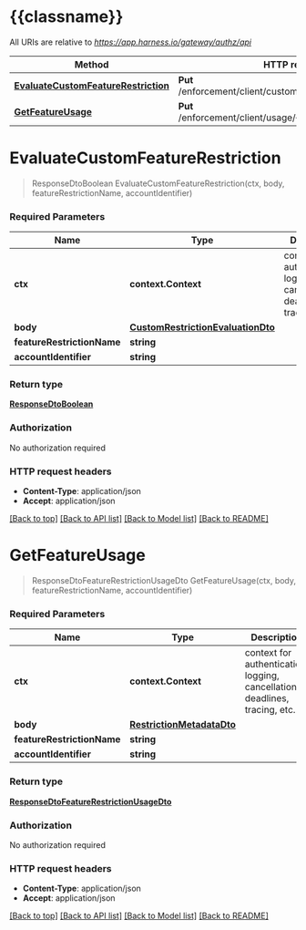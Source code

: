 # {{classname}}

All URIs are relative to *https://app.harness.io/gateway/authz/api*

Method | HTTP request | Description
------------- | ------------- | -------------
[**EvaluateCustomFeatureRestriction**](DefaultApi.md#EvaluateCustomFeatureRestriction) | **Put** /enforcement/client/custom/{featureRestrictionName} | 
[**GetFeatureUsage**](DefaultApi.md#GetFeatureUsage) | **Put** /enforcement/client/usage/{featureRestrictionName} | 

# **EvaluateCustomFeatureRestriction**
> ResponseDtoBoolean EvaluateCustomFeatureRestriction(ctx, body, featureRestrictionName, accountIdentifier)


### Required Parameters

Name | Type | Description  | Notes
------------- | ------------- | ------------- | -------------
 **ctx** | **context.Context** | context for authentication, logging, cancellation, deadlines, tracing, etc.
  **body** | [**CustomRestrictionEvaluationDto**](CustomRestrictionEvaluationDto.md)|  | 
  **featureRestrictionName** | **string**|  | 
  **accountIdentifier** | **string**|  | 

### Return type

[**ResponseDtoBoolean**](ResponseDTOBoolean.md)

### Authorization

No authorization required

### HTTP request headers

 - **Content-Type**: application/json
 - **Accept**: application/json

[[Back to top]](#) [[Back to API list]](../README.md#documentation-for-api-endpoints) [[Back to Model list]](../README.md#documentation-for-models) [[Back to README]](../README.md)

# **GetFeatureUsage**
> ResponseDtoFeatureRestrictionUsageDto GetFeatureUsage(ctx, body, featureRestrictionName, accountIdentifier)


### Required Parameters

Name | Type | Description  | Notes
------------- | ------------- | ------------- | -------------
 **ctx** | **context.Context** | context for authentication, logging, cancellation, deadlines, tracing, etc.
  **body** | [**RestrictionMetadataDto**](RestrictionMetadataDto.md)|  | 
  **featureRestrictionName** | **string**|  | 
  **accountIdentifier** | **string**|  | 

### Return type

[**ResponseDtoFeatureRestrictionUsageDto**](ResponseDTOFeatureRestrictionUsageDTO.md)

### Authorization

No authorization required

### HTTP request headers

 - **Content-Type**: application/json
 - **Accept**: application/json

[[Back to top]](#) [[Back to API list]](../README.md#documentation-for-api-endpoints) [[Back to Model list]](../README.md#documentation-for-models) [[Back to README]](../README.md)


